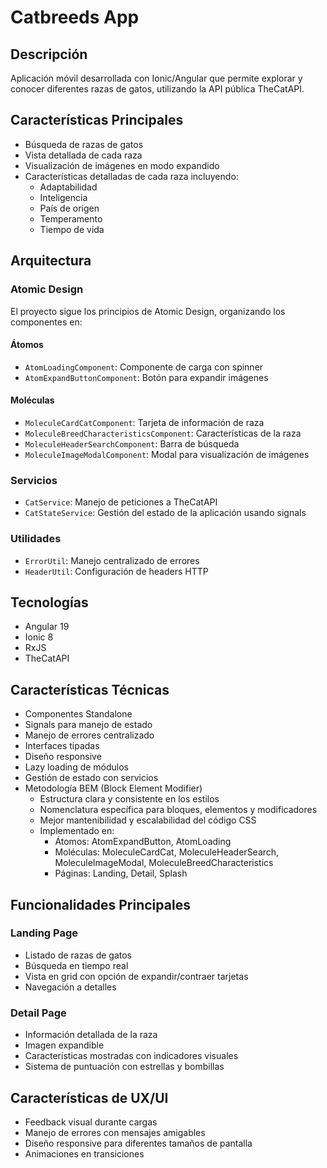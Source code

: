 # Catbreeds App

## Descripción
Aplicación móvil desarrollada con Ionic/Angular que permite explorar y conocer diferentes razas de gatos, utilizando la API pública TheCatAPI.

## Características Principales
- Búsqueda de razas de gatos
- Vista detallada de cada raza
- Visualización de imágenes en modo expandido
- Características detalladas de cada raza incluyendo:
  - Adaptabilidad
  - Inteligencia
  - País de origen
  - Temperamento
  - Tiempo de vida

## Arquitectura

### Atomic Design
El proyecto sigue los principios de Atomic Design, organizando los componentes en:

#### Átomos
- `AtomLoadingComponent`: Componente de carga con spinner
- `AtomExpandButtonComponent`: Botón para expandir imágenes

#### Moléculas
- `MoleculeCardCatComponent`: Tarjeta de información de raza
- `MoleculeBreedCharacteristicsComponent`: Características de la raza
- `MoleculeHeaderSearchComponent`: Barra de búsqueda
- `MoleculeImageModalComponent`: Modal para visualización de imágenes

### Servicios
- `CatService`: Manejo de peticiones a TheCatAPI
- `CatStateService`: Gestión del estado de la aplicación usando signals

### Utilidades
- `ErrorUtil`: Manejo centralizado de errores
- `HeaderUtil`: Configuración de headers HTTP

## Tecnologías
- Angular 19
- Ionic 8
- RxJS
- TheCatAPI

## Características Técnicas
- Componentes Standalone
- Signals para manejo de estado
- Manejo de errores centralizado
- Interfaces tipadas
- Diseño responsive
- Lazy loading de módulos
- Gestión de estado con servicios
- Metodología BEM (Block Element Modifier)
  - Estructura clara y consistente en los estilos
  - Nomenclatura específica para bloques, elementos y modificadores
  - Mejor mantenibilidad y escalabilidad del código CSS
  - Implementado en:
    - Átomos: AtomExpandButton, AtomLoading
    - Moléculas: MoleculeCardCat, MoleculeHeaderSearch, MoleculeImageModal, MoleculeBreedCharacteristics
    - Páginas: Landing, Detail, Splash

## Funcionalidades Principales

### Landing Page
- Listado de razas de gatos
- Búsqueda en tiempo real
- Vista en grid con opción de expandir/contraer tarjetas
- Navegación a detalles

### Detail Page
- Información detallada de la raza
- Imagen expandible
- Características mostradas con indicadores visuales
- Sistema de puntuación con estrellas y bombillas

## Características de UX/UI
- Feedback visual durante cargas
- Manejo de errores con mensajes amigables
- Diseño responsive para diferentes tamaños de pantalla
- Animaciones en transiciones